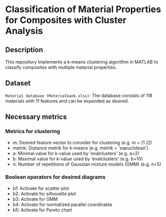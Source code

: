 # Classification of Material Properties for Composites with Cluster Analysis

## Description
This repository implements a k-means clustering algorithm in MATLAB to classify composites with multiple material properties. 

## Dataset
`Material database (Materialbank.xlsx)`: The database consists of 118 materials with 11 features and can be expanded as desired. 

## Necessary metrics
### Metrics for clustering
- m: Desired feature vector to consider for clustering (e.g. m = [1 2])
- metrik: Distance metrik for k-means (e.g. metrik = 'sqeuclidean')
- a: Minimal value for k-value used by 'evalclusters' (e.g. a=2)
- b: Maximal value for k-value used by 'evalclusters' (e.g. b=10)
- n: Number of repetitions of Gaussian mixture models (GMM) (e.g. n=5)

### Boolean operators for desired diagrams
- b1: Activate for scatter plot
- b2: Activate for silhouette plot
- b3: Activate for GMM
- b4: Activate for normalized parallel coordinates
- b5: Activate for Pareto chart
